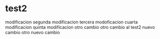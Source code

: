 # test2
modificacion
segunda modificacion
tercera modoficacion
cuarta modificacion 
quinta modificacion
otro cambio 
 otro cambio al test2
nuevo cambio 
otro nuevo cambio
